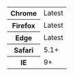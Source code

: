 <table class="table--code">
	<tr>
		<th>Chrome</th>
		<td>Latest</td>
	</tr>
	<tr>
		<th>Firefox</th>
		<td>Latest</td>
	</tr>
	<tr>
		<th>Edge</th>
		<td>Latest</td>
	</tr>
	<tr>
		<th>Safari</th>
		<td>5.1+</td>
	</tr>
	<tr>
		<th>IE</th>
		<td>9+</td>
	</tr>
</table>
